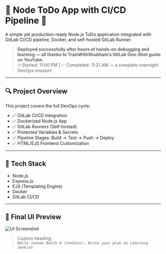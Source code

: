 # 📝 Node ToDo App with CI/CD Pipeline 🚀

A simple yet production-ready Node.js ToDo application integrated with GitLab CI/CD pipeline, Docker, and self-hosted GitLab Runner.

> **Deployed successfully after hours of hands-on debugging and learning — all thanks to TrainWithShubham’s GitLab One-Shot guide on YouTube.**  
> ⏱ Started: 11:00 PM | ✅ Completed: 11:21 AM — a complete overnight DevOps mission!

---

## 🔍 Project Overview

This project covers the full DevOps cycle:

- ✅ GitLab CI/CD Integration
- ✅ Dockerized Node.js App
- ✅ GitLab Runners (Self-hosted)
- ✅ Protected Variables & Secrets
- ✅ Pipeline Stages: Build → Test → Push → Deploy
- ✅ HTML/EJS Frontend Customization

---

## 📁 Tech Stack

- Node.js
- Express.js
- EJS (Templating Engine)
- Docker
- GitLab CI/CD

---

## 📸 Final UI Preview

![UI Screenshot](your_screenshot_link_here)

> Custom heading:  
> `Hello Junoon Batch 8 (Jenkins), Write your plan on Learning Jenkins`



